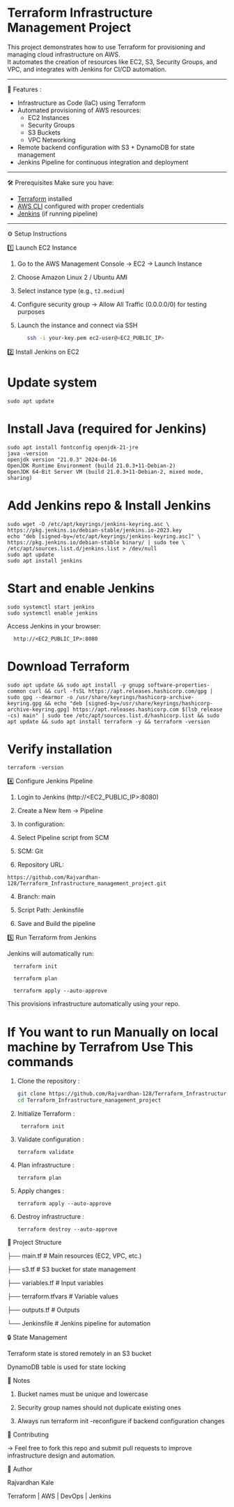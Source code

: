 # Terraform Infrastructure Management Project 

This project demonstrates how to use Terraform for provisioning and managing cloud infrastructure on AWS.  
It automates the creation of resources like EC2, S3, Security Groups, and VPC, and integrates with Jenkins for CI/CD automation.

---

 🚀 Features :
- Infrastructure as Code (IaC) using Terraform  
- Automated provisioning of AWS resources:
  - EC2 Instances
  - Security Groups
  - S3 Buckets
  - VPC Networking  
- Remote backend configuration with S3 + DynamoDB for state management  
- Jenkins Pipeline for continuous integration and deployment  

---

🛠️ Prerequisites
Make sure you have:
- [Terraform](https://developer.hashicorp.com/terraform/downloads) installed  
- [AWS CLI](https://aws.amazon.com/cli/) configured with proper credentials  
- [Jenkins](https://www.jenkins.io/) (if running pipeline)  

---


⚙️ Setup Instructions  

1️⃣ Launch EC2 Instance 

1. Go to the AWS Management Console → EC2 → Launch Instance
   
2. Choose Amazon Linux 2 / Ubuntu AMI
     
3. Select instance type (e.g., `t2.medium`)
   
4. Configure security group → Allow All Traffic (0.0.0.0/0) for testing purposes
    
5. Launch the instance and connect via SSH
   ```bash
      ssh -i your-key.pem ec2-user@<EC2_PUBLIC_IP>


2️⃣ Install Jenkins on EC2
   # Update system
    sudo apt update
    
   # Install Java (required for Jenkins)
    sudo apt install fontconfig openjdk-21-jre
    java -version
    openjdk version "21.0.3" 2024-04-16
    OpenJDK Runtime Environment (build 21.0.3+11-Debian-2)
    OpenJDK 64-Bit Server VM (build 21.0.3+11-Debian-2, mixed mode, sharing)


   # Add Jenkins repo & Install Jenkins

    sudo wget -O /etc/apt/keyrings/jenkins-keyring.asc \
    https://pkg.jenkins.io/debian-stable/jenkins.io-2023.key
    echo "deb [signed-by=/etc/apt/keyrings/jenkins-keyring.asc]" \
    https://pkg.jenkins.io/debian-stable binary/ | sudo tee \
    /etc/apt/sources.list.d/jenkins.list > /dev/null
    sudo apt update
    sudo apt install jenkins

   # Start and enable Jenkins
   
    sudo systemctl start jenkins
    sudo systemctl enable jenkins

   Access Jenkins in your browser:
      
      http://<EC2_PUBLIC_IP>:8080

# Download Terraform

    sudo apt update && sudo apt install -y gnupg software-properties-common curl && curl -fsSL https://apt.releases.hashicorp.com/gpg | sudo gpg --dearmor -o /usr/share/keyrings/hashicorp-archive-keyring.gpg && echo "deb [signed-by=/usr/share/keyrings/hashicorp-archive-keyring.gpg] https://apt.releases.hashicorp.com $(lsb_release -cs) main" | sudo tee /etc/apt/sources.list.d/hashicorp.list && sudo apt update && sudo apt install terraform -y && terraform -version


# Verify installation

    terraform -version



4️⃣ Configure Jenkins Pipeline

  1) Login to Jenkins (http://<EC2_PUBLIC_IP>:8080)
   
  2) Create a New Item → Pipeline
   
  3) In configuration:
   
   1) Select Pipeline script from SCM

   2) SCM: Git
    
   3) Repository URL:
 
    https://github.com/Rajvardhan-128/Terraform_Infrastructure_management_project.git 
   
   4) Branch: main
   
   5) Script Path: Jenkinsfile
   
   6) Save and Build the pipeline


 5️⃣ Run Terraform from Jenkins

   Jenkins will automatically run:
   
      terraform init
      
      terraform plan
      
      terraform apply --auto-approve
      
   This provisions infrastructure automatically using your repo.


# If You want to run Manually on local machine by Terrafrom Use This commands 

1. Clone the repository :
   ```bash
   git clone https://github.com/Rajvardhan-128/Terraform_Infrastructure_management_project.git
   cd Terraform_Infrastructure_management_project

2. Initialize Terraform :

        terraform init

4. Validate configuration :
   
       terraform validate

4. Plan infrastructure :
   
       terraform plan


5. Apply changes :
   
       terraform apply --auto-approve


6. Destroy infrastructure :
   
       terraform destroy --auto-approve

 

📂 Project Structure


├── main.tf                   # Main resources (EC2, VPC, etc.)

├── s3.tf                     # S3 bucket for state management

├── variables.tf              # Input variables

├── terraform.tfvars          # Variable values

├── outputs.tf                # Outputs

└── Jenkinsfile               # Jenkins pipeline for automation



🔒 State Management


Terraform state is stored remotely in an S3 bucket


DynamoDB table is used for state locking



📌 Notes

1. Bucket names must be unique and lowercase

2. Security group names should not duplicate existing ones

3. Always run terraform init -reconfigure if backend configuration changes

🤝 Contributing

-> Feel free to fork this repo and submit pull requests to improve infrastructure design and automation.

👤 Author

Rajvardhan Kale 

Terraform | AWS | DevOps | Jenkins
